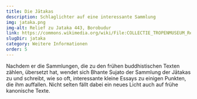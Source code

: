 ```yaml
---
title: Die Jātakas
description: Schlaglichter auf eine interessante Sammlung
img: jataka.png
img-alt: Relief zu Jataka 443, Borobudur
link: https://commons.wikimedia.org/wiki/File:COLLECTIE_TROPENMUSEUM_Reli%C3%ABf_Borobudur_TMnr_60042617.jpg
slugDir: jataka
category: Weitere Informationen
order: 5
---
```


Nachdem er die Sammlungen, die zu den frühen buddhistischen Texten zählen, übersetzt hat, wendet sich Bhante Sujato der Sammlung der Jātakas zu und schreibt, wie so oft, interessante kleine Essays zu einigen Punkten, die ihm auffallen. Nicht selten fällt dabei ein neues Licht auch auf frühe kanonische Texte.